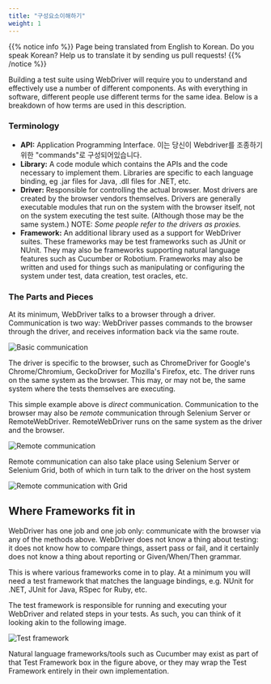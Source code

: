 ```yaml
---
title: "구성요소이해하기"
weight: 1
---
```


{{% notice info %}}
<i class="fas fa-language"></i> Page being translated from 
English to Korean. Do you speak Korean? Help us to translate
it by sending us pull requests!
{{% /notice %}}

Building a test suite using WebDriver will require you to understand and 
effectively use a number of different components. As with everything in 
software, different people use different terms for the same idea. Below is
a breakdown of how terms are used in this description.

### Terminology

* **API:** Application Programming Interface. 이는 당신이 Webdriver를 조종하기 위한 "commands"로 구성되어있습니다.
* **Library:** A code module which contains the APIs and the code necessary
to implement them. Libraries are specific to each language binding, eg .jar 
files for Java, .dll files for .NET, etc.
* **Driver:** Responsible for controlling the actual browser. Most drivers 
are created by the browser vendors themselves. Drivers are generally 
executable modules that run on the system with the browser itself,
not on the system executing the test suite. (Although those may be the 
same system.) NOTE: _Some people refer to the drivers as proxies._
* **Framework:** An additional library used as a support for WebDriver 
suites. These frameworks may be test frameworks such as JUnit or NUnit. 
They may also be frameworks supporting natural language features such 
as Cucumber or Robotium. Frameworks may also be written and used for 
things such as manipulating or configuring the system under test, data 
creation, test oracles, etc.


### The Parts and Pieces
At its minimum, WebDriver talks to a browser through a driver. Communication
is two way: WebDriver passes commands to the browser through the driver, and 
receives information back via the same route.

![Basic communication](/images/basic_comms.png?width=400px)

The driver is specific to the browser, such as ChromeDriver for Google's 
Chrome/Chromium, GeckoDriver for Mozilla's Firefox, etc. The driver runs on 
the same system as the browser. This may, or may not be, the same system where 
the tests themselves are executing.

This simple example above is _direct_ communication. Communication to the 
browser may also be _remote_ communication through Selenium Server or 
RemoteWebDriver. RemoteWebDriver runs on the same system as the driver 
and the browser.

![Remote communication](/images/remote_comms.png?width=400px)

Remote communication can also take place using Selenium Server or Selenium 
Grid, both of which in turn talk to the driver on the host system

![Remote communication with Grid](/images/remote_comms_server.png?width=400px)

## Where Frameworks fit in

WebDriver has one job and one job only: communicate with the browser via any
of the methods above. WebDriver does not know a thing about testing: it does not
know how to compare things, assert pass or fail, and it certainly does not know
a thing about reporting or Given/When/Then grammar.

This is where various frameworks come in to play. At a minimum you will need a 
test framework that matches the language bindings, e.g. NUnit for .NET, JUnit 
for Java, RSpec for Ruby, etc.

The test framework is responsible for running and executing your WebDriver 
and related steps in your tests. As such, you can think of it looking akin 
to the following image.

![Test framework](/images/test_framework.png?width=400px)

Natural language frameworks/tools such as Cucumber may exist as part of that 
Test Framework box in the figure above, or they may wrap the Test Framework 
entirely in their own implementation.
